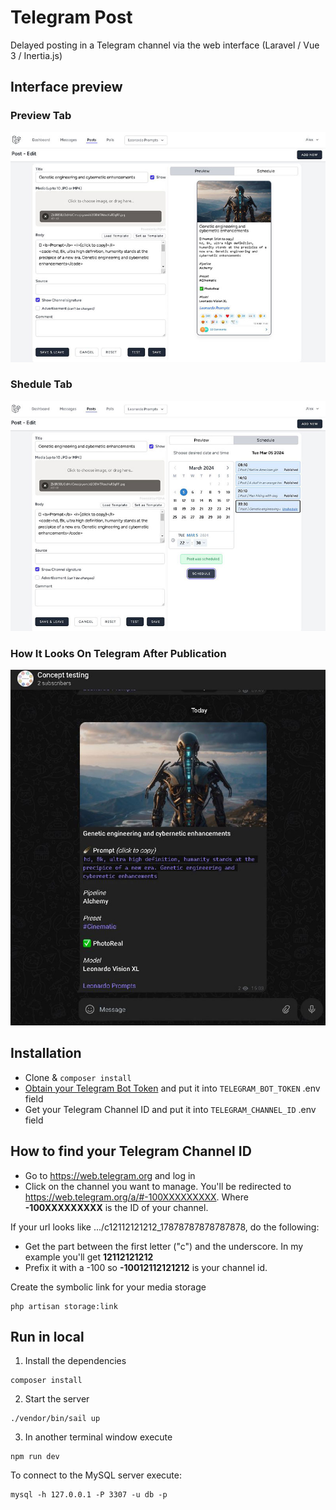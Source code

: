 # Telegram Post

Delayed posting in a Telegram channel via the web interface (Laravel / Vue 3 / Inertia.js)

## Interface preview

### Preview Tab
![Preview Tab](https://github.com/eve-at/telegram-post/blob/master/public/images/post-preview.jpg?raw=true)
### Shedule Tab
![Shedule Tab](https://github.com/eve-at/telegram-post/blob/master/public/images/post-sheduling.jpg?raw=true)
### How It Looks On Telegram After Publication
![Published Post on Telegram](https://github.com/eve-at/telegram-post/blob/master/public/images/how-it-looks-on-telegram.jpg?raw=true)

## Installation
- Clone & `composer install`
- [Obtain your Telegram Bot Token](https://core.telegram.org/bots/tutorial#obtain-your-bot-token) and put it into `TELEGRAM_BOT_TOKEN` .env field
- Get your Telegram Channel ID and put it into `TELEGRAM_CHANNEL_ID` .env field

## How to find your Telegram Channel ID
- Go to https://web.telegram.org and log in
- Click on the channel you want to manage. You'll be redirected to https://web.telegram.org/a/#-100XXXXXXXXX. Where **-100XXXXXXXXX** is the ID of your channel.

If your url looks like .../c12112121212_17878787878787878, do the following:
- Get the part between the first letter ("c") and the underscore. In my example you'll get **12112121212**
- Prefix it with a -100 so **-10012112121212** is your channel id.

Create the symbolic link for your media storage
```
php artisan storage:link
```

## Run in local

1. Install the dependencies
```
composer install
```

2. Start the server
```
./vendor/bin/sail up
```

3. In another terminal window execute
```
npm run dev
```


To connect to the MySQL server execute:
```
mysql -h 127.0.0.1 -P 3307 -u db -p
```
